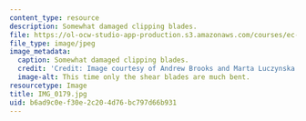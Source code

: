 ```yaml
---
content_type: resource
description: Somewhat damaged clipping blades.
file: https://ol-ocw-studio-app-production.s3.amazonaws.com/courses/ec-s06-design-for-demining-spring-2007/b6ad9c0ef30e2c204d76bc797d66b931_IMG_0179.jpg
file_type: image/jpeg
image_metadata:
  caption: Somewhat damaged clipping blades.
  credit: 'Credit: Image courtesy of Andrew Brooks and Marta Luczynska.'
  image-alt: This time only the shear blades are much bent.
resourcetype: Image
title: IMG_0179.jpg
uid: b6ad9c0e-f30e-2c20-4d76-bc797d66b931
---
```

